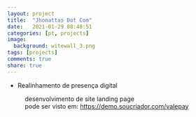```yaml
---
layout: project
title:  "Jhonattas Dot Com"
date:   2021-01-29 08:48:51
categories: [pt, projects]
image:
  background: witewall_3.png
tags: [projects]
comments: true
share: true
---
```

* Realinhamento de presença digital


<figure>
	<a href="{{ site.url }}/images/posts/1611922053497_valepay.png">
		<img src="{{ site.url }}/images/posts/1611922053497_valepay.png" alt="">
	</a>
	<figcaption>
		desenvolvimento de site landing page <br/>
		pode ser visto em: <a href="https://demo.soucriador.com/valepay">https://demo.soucriador.com/valepay</a>
	</figcaption>
</figure>

<br/>